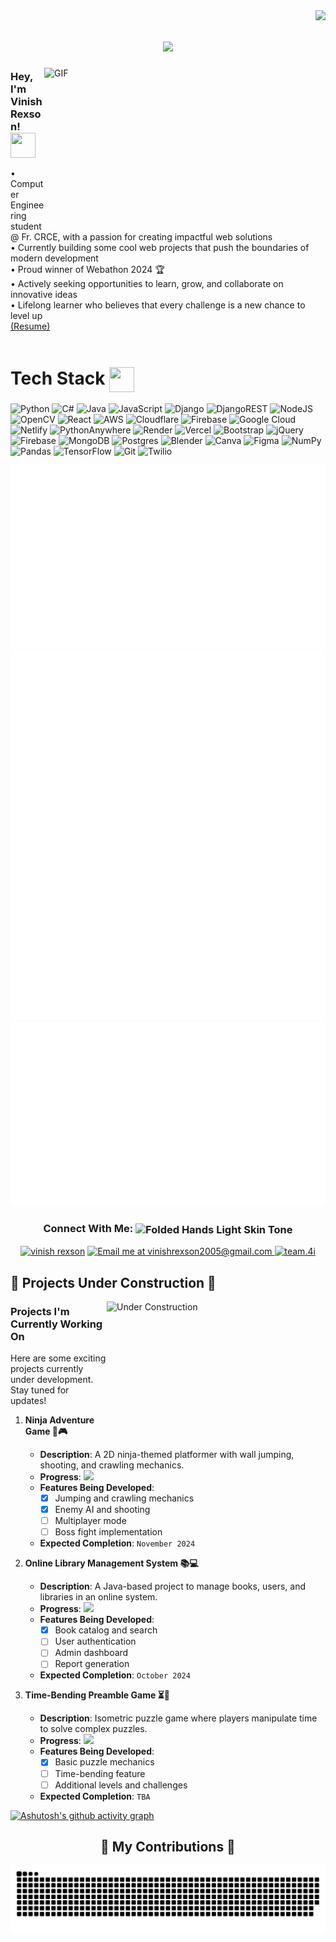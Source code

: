 <img align="right" src="https://visitor-badge.laobi.icu/badge?page_id=Vinish-Rexson.Vinish-Rexson" />

<h1 align="center">
    <img src="https://readme-typing-svg.herokuapp.com/?font=Righteous&size=35&center=true&vCenter=true&width=700&height=70&duration=4500&lines=Full+Stack+Developer!;+Fluent+in+web,+I+code+with+ease;+Python’s+my+game,+I+ace+it+with+breeze;+Front+to+back,+I’ve+mastered+the+stack+😎;+Model-tuning+magic,+no+skills+I+lack;+Creative+coder,+full+of+flair;+learning+and+growing,+always+prepared!+😁;" />
</h1>




<img align="right" height="250px" width="450px" alt="GIF" src="https://github.com/user-attachments/assets/24bdd6b9-a9b7-4539-a0af-8a5bf5af36dc" />
<h3 align="left"> Hey, I'm Vinish Rexson! <img align="center" src="https://user-images.githubusercontent.com/74038190/214644152-52f47eb3-5e31-4f47-8758-05c9468d5596.gif" height="40px" width="40px" /></h4> 
• Computer Engineering student @ Fr. CRCE, with a passion for creating impactful web solutions <br/>
• Currently building some cool web projects that push the boundaries of modern development <br/>
• Proud winner of Webathon 2024 🏆 <br/>
• Actively seeking opportunities to learn, grow, and collaborate on innovative ideas <br/>
• Lifelong learner who believes that every challenge is a new chance to level up <br/>
<a href="https://drive.google.com/file/d/19LqtuFsKtw8kPdUq6xqO9hcFQvd7pFf3/view?usp=sharing" target="_blank" >(Resume)</a>
<br></br>

<h1> Tech Stack <img align="center" src="https://user-images.githubusercontent.com/74038190/212284087-bbe7e430-757e-4901-90bf-4cd2ce3e1852.gif" height="40px" width="40px" /> </h1>

![Python](https://img.shields.io/badge/python-3670A0?style=for-the-badge&logo=python&logoColor=ffdd54) ![C#](https://img.shields.io/badge/c%23-%23239120.svg?style=for-the-badge&logo=csharp&logoColor=white) ![Java](https://img.shields.io/badge/java-%23ED8B00.svg?style=for-the-badge&logo=openjdk&logoColor=white) ![JavaScript](https://img.shields.io/badge/javascript-%23323330.svg?style=for-the-badge&logo=javascript&logoColor=%23F7DF1E) ![Django](https://img.shields.io/badge/django-%23092E20.svg?style=for-the-badge&logo=django&logoColor=white) ![DjangoREST](https://img.shields.io/badge/DJANGO-REST-ff1709?style=for-the-badge&logo=django&logoColor=white&color=ff1709&labelColor=gray) ![NodeJS](https://img.shields.io/badge/node.js-6DA55F?style=for-the-badge&logo=node.js&logoColor=white) ![OpenCV](https://img.shields.io/badge/opencv-%23white.svg?style=for-the-badge&logo=opencv&logoColor=white) ![React](https://img.shields.io/badge/react-%2320232a.svg?style=for-the-badge&logo=react&logoColor=%2361DAFB) ![AWS](https://img.shields.io/badge/AWS-%23FF9900.svg?style=for-the-badge&logo=amazon-aws&logoColor=white) ![Cloudflare](https://img.shields.io/badge/Cloudflare-F38020?style=for-the-badge&logo=Cloudflare&logoColor=white) ![Firebase](https://img.shields.io/badge/firebase-%23039BE5.svg?style=for-the-badge&logo=firebase) ![Google Cloud](https://img.shields.io/badge/GoogleCloud-%234285F4.svg?style=for-the-badge&logo=google-cloud&logoColor=white) ![Netlify](https://img.shields.io/badge/netlify-%23000000.svg?style=for-the-badge&logo=netlify&logoColor=#00C7B7) ![PythonAnywhere](https://img.shields.io/badge/pythonanywhere-%232F9FD7.svg?style=for-the-badge&logo=pythonanywhere&logoColor=151515) ![Render](https://img.shields.io/badge/Render-%46E3B7.svg?style=for-the-badge&logo=render&logoColor=white) ![Vercel](https://img.shields.io/badge/vercel-%23000000.svg?style=for-the-badge&logo=vercel&logoColor=white) ![Bootstrap](https://img.shields.io/badge/bootstrap-%238511FA.svg?style=for-the-badge&logo=bootstrap&logoColor=white) ![jQuery](https://img.shields.io/badge/jquery-%230769AD.svg?style=for-the-badge&logo=jquery&logoColor=white) ![Firebase](https://img.shields.io/badge/firebase-a08021?style=for-the-badge&logo=firebase&logoColor=ffcd34) ![MongoDB](https://img.shields.io/badge/MongoDB-%234ea94b.svg?style=for-the-badge&logo=mongodb&logoColor=white) ![Postgres](https://img.shields.io/badge/postgres-%23316192.svg?style=for-the-badge&logo=postgresql&logoColor=white) ![Blender](https://img.shields.io/badge/blender-%23F5792A.svg?style=for-the-badge&logo=blender&logoColor=white) ![Canva](https://img.shields.io/badge/Canva-%2300C4CC.svg?style=for-the-badge&logo=Canva&logoColor=white) ![Figma](https://img.shields.io/badge/figma-%23F24E1E.svg?style=for-the-badge&logo=figma&logoColor=white) ![NumPy](https://img.shields.io/badge/numpy-%23013243.svg?style=for-the-badge&logo=numpy&logoColor=white) ![Pandas](https://img.shields.io/badge/pandas-%23150458.svg?style=for-the-badge&logo=pandas&logoColor=white) ![TensorFlow](https://img.shields.io/badge/TensorFlow-%23FF6F00.svg?style=for-the-badge&logo=TensorFlow&logoColor=white) ![Git](https://img.shields.io/badge/git-%23F05033.svg?style=for-the-badge&logo=git&logoColor=white) ![Twilio](https://img.shields.io/badge/Twilio-F22F46?style=for-the-badge&logo=Twilio&logoColor=white)

![](https://github.com/Vinish-Rexson/stats/blob/master/generated/overview.svg#gh-dark-mode-only)
![](https://github.com/Vinish-Rexson/stats/blob/master/generated/overview.svg#gh-light-mode-only)
![](https://github.com/Vinish-Rexson/stats/blob/master/generated/languages.svg#gh-dark-mode-only)
![](https://github.com/Vinish-Rexson/stats/blob/master/generated/languages.svg#gh-light-mode-only)

<h3 align="center"> Connect With Me: <img src="https://raw.githubusercontent.com/Tarikul-Islam-Anik/Animated-Fluent-Emojis/master/Emojis/Hand%20gestures/Folded%20Hands%20Light%20Skin%20Tone.png" target="_blank" alt="Folded Hands Light Skin Tone" align="center" height="50px" width="50px" /></h4>
<p align="center">
<a  href="https://www.linkedin.com/in/vinish-rexson-4839bb292/" target="_blank"><img src="https://github.com/user-attachments/assets/0864804c-3b31-4943-88e2-409607b2c356" alt="vinish rexson" height="50px" width="50px" /></a>
<a href="mailto:vinishrexson2005@gmail.com">
  <img src="https://github.com/user-attachments/assets/8ade50bb-6f8c-4cf9-b763-5959bc09269e" 
       alt="Email me at vinishrexson2005@gmail.com" 
       style="width: 50px; height: 50px;" />
</a>
<a  href="https://www.instagram.com/vinishrexson/" target="_blank"><img src="https://github.com/user-attachments/assets/5aad5b8a-2248-45e8-8aff-ca42628d6f88" style="width: 50px; height: 50px;" alt="team.4i"/></a>



## 🚧 Projects Under Construction 🚧
<!-- GIF Banner on the Right -->
<img align="right" height="200px" width="350px" alt="Under Construction" src="https://sismo.app/wp-content/uploads/2019/02/under-construction-gif-11.gif" />

### Projects I'm Currently Working On

Here are some exciting projects currently under development. Stay tuned for updates!

1. **Ninja Adventure Game 🥷🎮**
   - **Description**: A 2D ninja-themed platformer with wall jumping, shooting, and crawling mechanics.
   - **Progress**: ![](https://geps.dev/progress/50?align=center)
   - **Features Being Developed**:
     - [x] Jumping and crawling mechanics
     - [x] Enemy AI and shooting
     - [ ] Multiplayer mode
     - [ ] Boss fight implementation
   - **Expected Completion**: `November 2024`

2. **Online Library Management System 📚💻**
   - **Description**: A Java-based project to manage books, users, and libraries in an online system.
   - **Progress**: ![](https://geps.dev/progress/70?align=center)
   - **Features Being Developed**:
     - [x] Book catalog and search
     - [ ] User authentication
     - [ ] Admin dashboard
     - [ ] Report generation
   - **Expected Completion**: `October 2024`

3. **Time-Bending Preamble Game ⏳🧩**
   - **Description**: Isometric puzzle game where players manipulate time to solve complex puzzles.
   - **Progress**: ![](https://geps.dev/progress/30?align=center)
   - **Features Being Developed**:
     - [x] Basic puzzle mechanics
     - [ ] Time-bending feature
     - [ ] Additional levels and challenges
   - **Expected Completion**: `TBA`




[![Ashutosh's github activity graph](https://github-readme-activity-graph.vercel.app/graph?username=Vinish-Rexson&theme=dracula)](https://github.com/ashutosh00710/github-readme-activity-graph)

<div align="center">
  <h2>🐍 My Contributions 🐍</h2>
  <picture>
  <source media="(prefers-color-scheme: dark)" srcset="https://raw.githubusercontent.com/platane/platane/output/github-contribution-grid-snake-dark.svg">
  <source media="(prefers-color-scheme: light)" srcset="https://raw.githubusercontent.com/platane/platane/output/github-contribution-grid-snake.svg">
  <img alt="github contribution grid snake animation" src="https://raw.githubusercontent.com/platane/platane/output/github-contribution-grid-snake.svg">
  </picture>
  
  <br/><br/>
</div>
